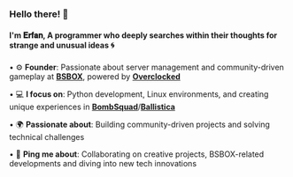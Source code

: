 
<h3 align="">Hello there! 👋</h3>

<h4 algin="">I'm 𝐄𝐫𝐟𝐚𝐧, A programmer who deeply searches within their thoughts for strange and unusual ideas 🌀</h4>
<h3 algin=""></h3>


• ⚙️ **Founder**: Passionate about server management and community-driven gameplay at [**BSBOX**](https://bsbox.ir/), powered by [**Overclocked**](https://gamejolt.com/games/overclocked/867312)

• 💻 **I focus on**: Python development, Linux environments, and creating unique experiences in [**BombSquad**](https://play.google.com/store/apps/details?id=net.froemling.bombsquad&hl=en_US&gl=US&pli=1)/[**Ballistica**](https://github.com/efroemling/ballistica)

• 🌍 **Passionate about**: Building community-driven projects and solving technical challenges

• 💬 **Ping me about**: Collaborating on creative projects, BSBOX-related developments and diving into new tech innovations
